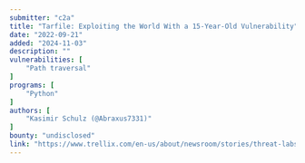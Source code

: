 ```yaml
---
submitter: "c2a"
title: "Tarfile: Exploiting the World With a 15-Year-Old Vulnerability"
date: "2022-09-21"
added: "2024-11-03"
description: ""
vulnerabilities: [
    "Path traversal"
]
programs: [
    "Python"
]
authors: [
    "Kasimir Schulz (@Abraxus7331)"
]
bounty: "undisclosed"
link: "https://www.trellix.com/en-us/about/newsroom/stories/threat-labs/tarfile-exploiting-the-world.html"
---
```




